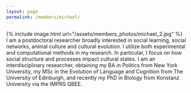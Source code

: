 ```yaml
---
layout: page
permalink: /members/michael/
---
```


<div class ="member_detail">

<div class ="bio">
<div id ="bio_img">
{% include image.html url="/assets/members_photos/michael_2.jpg"  %}
</div>
<div id ="intro">
I am a postdoctoral researcher broadly interested in social learning, social networks, animal culture and cultural evolution. I utilize both experimental and computational methods in my research. In particular, I focus on how social structure and processes impact cultural states. I am an interdisciplinary researcher, obtaining my BA in Politics from New York University, my MSc in the Evolution of Language and Cognition from The University of Edinburgh, and recently my PhD in Biology from Konstanz University via the IMPRS QBEE.
</div>

</div>

</div>

